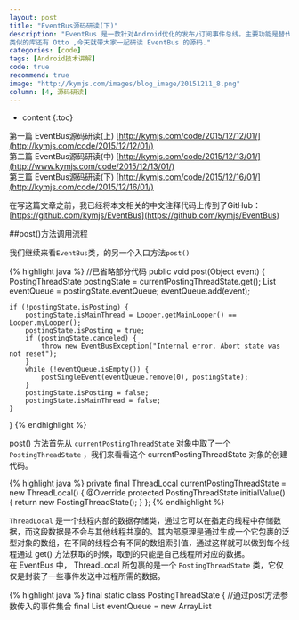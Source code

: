 ```yaml
---
layout: post
title: "EventBus源码研读(下)"
description: "EventBus 是一款针对Android优化的发布/订阅事件总线。主要功能是替代Intent, Handler, BroadCast 在 Fragment，Activity，Service，线程之间传递消息.优点是开销小，使用方便,可以很大程度上降低它们之间的耦合，使得我们的代码更加简洁，耦合性更低，提升我们的代码质量。  
类似的库还有 Otto ,今天就带大家一起研读 EventBus 的源码."
categories: [code]
tags: [Android技术讲解]
code: true
recommend: true
image: "http://kymjs.com/images/blog_image/20151211_8.png"
column: [4, 源码研读]
---
```

* content
{:toc}

第一篇 EventBus源码研读(上) [http://kymjs.com/code/2015/12/12/01/](http://kymjs.com/code/2015/12/12/01/)   
第二篇 EventBus源码研读(中) [http://kymjs.com/code/2015/12/13/01/](http://www.kymjs.com/code/2015/12/13/01/)    
第三篇 EventBus源码研读(下) [http://kymjs.com/code/2015/12/16/01/](http://kymjs.com/code/2015/12/16/01/)   

在写这篇文章之前，我已经将本文相关的中文注释代码上传到了GitHub：[https://github.com/kymjs/EventBus](https://github.com/kymjs/EventBus)   

##post()方法调用流程

我们继续来看```EventBus```类，的另一个入口方法```post()```  

{% highlight java %} 
//已省略部分代码
public void post(Object event) {
    PostingThreadState postingState = currentPostingThreadState.get();
    List<Object> eventQueue = postingState.eventQueue;
    eventQueue.add(event);

    if (!postingState.isPosting) {
        postingState.isMainThread = Looper.getMainLooper() == Looper.myLooper();
        postingState.isPosting = true;
        if (postingState.canceled) {
            throw new EventBusException("Internal error. Abort state was not reset");
        }
        while (!eventQueue.isEmpty()) {
            postSingleEvent(eventQueue.remove(0), postingState);
        }
        postingState.isPosting = false;
        postingState.isMainThread = false;
    }
}
{% endhighlight %}  

post() 方法首先从 ```currentPostingThreadState``` 对象中取了一个 ```PostingThreadState``` ，我们来看看这个 currentPostingThreadState 对象的创建代码。  

{% highlight java %} 
private final ThreadLocal<PostingThreadState> currentPostingThreadState = new
ThreadLocal<PostingThreadState>() {
    @Override
    protected PostingThreadState initialValue() {
        return new PostingThreadState();
    }
};
{% endhighlight %}

```ThreadLocal``` 是一个线程内部的数据存储类，通过它可以在指定的线程中存储数据，而这段数据是不会与其他线程共享的。其内部原理是通过生成一个它包裹的泛型对象的数组，在不同的线程会有不同的数组索引值，通过这样就可以做到每个线程通过 get() 方法获取的时候，取到的只能是自己线程所对应的数据。    
在 EventBus 中， ThreadLocal 所包裹的是一个 ```PostingThreadState``` 类，它仅仅是封装了一些事件发送中过程所需的数据。  

{% highlight java %} 
final static class PostingThreadState {
    //通过post方法参数传入的事件集合
    final List<Object> eventQueue = new ArrayList<Object>(); 
    boolean isPosting; //是否正在执行postSingleEvent()方法
    boolean isMainThread;
    Subscription subscription;
    Object event;
    boolean canceled;
    }
{% endhighlight %}

回到 ```post()``` 方法，我们看到其核心代码是这句：

{% highlight java %} 
while (!eventQueue.isEmpty()) {
    postSingleEvent(eventQueue.remove(0), postingState);
}
{% endhighlight %}

每次调用```post()```的时候都会传入一个事件，这个事件会被加入到队列。而每次执行```postSingleEvent()```都会从队列中取出一个事件，这样不停循环取出事件处理，直到队列全部取完。   
再看 postSingleEvent() 方法

{% highlight java %} 
private void postSingleEvent(Object event, PostingThreadState postingState) throws Error {
    Class<?> eventClass = event.getClass();
    boolean subscriptionFound = false;
    if (eventInheritance) {
        //获取到eventClass所有父类的集合
        List<Class<?>> eventTypes = lookupAllEventTypes(eventClass);
        int countTypes = eventTypes.size();
        for (int h = 0; h < countTypes; h++) {
            Class<?> clazz = eventTypes.get(h);
            //左或右只要有一个为真则为真,并赋值给左
            subscriptionFound |= postSingleEventForEventType(event, postingState, clazz);
        }
    } else {
        subscriptionFound = postSingleEventForEventType(event, postingState, eventClass);
    }
    if (!subscriptionFound) {
        if (logNoSubscriberMessages) {
            Log.d(TAG, "No subscribers registered for event " + eventClass);
        }

        //参考sendNoSubscriberEvent注释
        if (sendNoSubscriberEvent && eventClass != NoSubscriberEvent.class &&
                eventClass != SubscriberExceptionEvent.class) {
            post(new NoSubscriberEvent(this, event));
        }
    }
}
{% endhighlight %}

还记得 EventBusBuild 中的 ```eventInheritance```是做什么的吗？它表示一个子类事件能否响应父类的 ```onEvent()``` 方法。  
再往下看 ```lookupAllEventTypes()``` 它通过循环和递归一起用，将一个类的父类,接口,父类的接口,父类接口的父类,全部添加到全局静态变量 ```eventTypes``` 集合中。之所以用全局静态变量的好处在于用全局静态变量只需要将那耗时又复杂的循环+递归方法执行一次就够了，下次只需要通过 key:事件类名 来判断这个事件是否以及执行过 lookupAllEventTypes() 方法。  

####postSingleEventForEventType()方法

然后我们继续往下，看发送方法 ```postSingleEventForEventType()``` 

{% highlight java %} 
private boolean postSingleEventForEventType(Object event, PostingThreadState postingState, Class<?> eventClass) {
    CopyOnWriteArrayList<Subscription> subscriptions;
    synchronized (this) {
        //所有订阅了eventClass的事件集合
        subscriptions = subscriptionsByEventType.get(eventClass);
    }
    if (subscriptions != null && !subscriptions.isEmpty()) {
        //回调subscription的响应方法
        for (Subscription subscription : subscriptions) {
            postingState.event = event;
            postingState.subscription = subscription;
            boolean aborted = false;
            try {
                postToSubscription(subscription, event, postingState.isMainThread);
                aborted = postingState.canceled;
            } finally {
                postingState.event = null;
                postingState.subscription = null;
                postingState.canceled = false;
            }
            if (aborted) {
                break;
            }
        }
        return true;
    }
    return false;
}
{% endhighlight %}

它首先通过这一句

{% highlight java %} 
subscriptions = subscriptionsByEventType.get(eventClass);
{% endhighlight %}

获取到所有订阅了 eventClass 的事件集合，之前有讲过， subscriptionsByEventType 是一个以 key:订阅的事件 value:订阅这个事件的所有订阅者集合 的 Map 。  
最后通过循环，遍历所有订阅了 eventClass 事件的订阅者，并向每一个订阅者发送事件。  
看它的发送事件的方法：  
```postToSubscription(subscription, event, postingState.isMainThread);```   
噢，又回到了和之前 Subscribe 流程中处理粘滞事件相同的方法里————对声明不同线程模式的事件做不同的响应方法，最终都是通过```invokeSubscriber()```反射订阅者类中的以```onEvent```开头的方法。    

##unregister()

我们继续来看```EventBus```类，的最后一个入口方法```unregister()```    

{% highlight java %} 
public synchronized void unregister(Object subscriber) {
    List<Class<?>> subscribedTypes = typesBySubscriber.get(subscriber);
    if (subscribedTypes != null) {
        for (Class<?> eventType : subscribedTypes) {
            //取消注册subscriber对eventType事件的响应
            unsubscribeByEventType(subscriber, eventType);
        }
        //当subscriber对所有事件都不响应以后,移除订阅者
        typesBySubscriber.remove(subscriber);
    }
}
{% endhighlight %}

之前讲过```typesBySubscriber``` key:订阅者对象 value:这个订阅者订阅的事件集合，表示当前订阅者订阅了哪些事件。   
首先遍历要取消注册的订阅者订阅的每一个事件，调用```unsubscribeByEventType()```,从这个事件的所有订阅者集合中将要取消注册的订阅者移除。最后再以：当前订阅者为 key 全部订阅事件集合为 value 的一个 ```Map``` 的 Entry 移除，就完成了取消注册的全部过程。

##EventBus工作原理
最后我们再来从设计者的角度看一看```EventBus```的工作原理。

####订阅的逻辑
1、首先是调用register()方法注册一个订阅者A。  
2、遍历这个订阅者A的全部以```onEvent```开头的订阅方法。  
3、将A订阅的所有事件分别作为 key，所有能响应 key 事件的订阅者的集合作为 value，存入 Map<事件，List<订阅这个事件的订阅者>>。    
4、以A的类名为 key，所有 onEvent 参数类型的类名组成的集合为 value，存入 Map<订阅者，List<订阅的事件>>。   
4.1、如果是订阅了粘滞事件的订阅者，从粘滞事件缓存区获取之前发送过的粘滞事件，响应这些粘滞事件。

####发送事件的逻辑
1、取当前线程的发送事件封装数据，并从封装的数据中拿到发送事件的事件队列。  
2、将要发送的事件加入到事件队列中去。  
3、循环，每次发送队列中的一条事件给所有订阅了这个事件的订阅者。  
3.1、如果是子事件可以响应父事件的事件模式，需要先将这个事件的所有父类、接口、父类的接口、父类接口的父类都找到，并让订阅了这些父类信息的订阅者也都响应这条事件。  

####响应事件的逻辑
1、发送事件处理完成后会将事件交给负责响应的逻辑部分。  
2、首先判断时间的响应模式，响应模式分为四种：  
*PostThread* 在哪个线程调用的```post()```方法，就在哪个线程执行响应方法。  
*MainThread* 无论是在哪个线程调用的```post()```方法，最终都在主线程执行响应方法。  
*BackgroundThread* 无论是在哪个线程调用的```post()```方法，最终都在后台线程执行响应方法。(串行执行，一次只执行一个任务，其他任务在队列中处于等待状态)  
*Async* 无论是在哪个线程调用的```post()```方法，最终都在后台线程执行响应方法。(并行执行，只要有任务就开一个线程让他执行)    

####取消注册的逻辑
1、首先是调用unregister()方法拿到要取消注册的订阅者B。    
2、从这个类订阅的时候存入的  Map<订阅者，List<订阅的事件>> 中，拿到这个类的订阅事件集合。    
3、遍历订阅时间集合，在注册的时候存入的 Map<事件，List<订阅这个事件的订阅者>> 中将对应订阅事件的订阅者集合中的这个订阅者移除。     
4、将步骤2中的 Map<订阅者，List<订阅的事件>> 中这个订阅者相关的 Entry 移除。  

####工作原理图示
![开源实验室：图8](http://kymjs.com/images/blog_image/20151211_8.png)  
